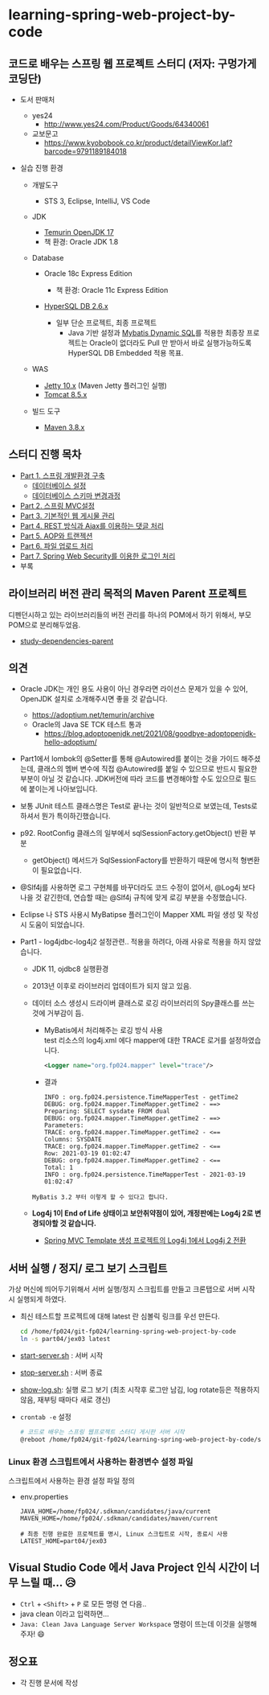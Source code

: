 # learning-spring-web-project-by-code

## 코드로 배우는 스프링 웹 프로젝트 스터디  (저자: 구멍가게코딩단)

* 도서 판매처

    * yes24
        * http://www.yes24.com/Product/Goods/64340061
    * 교보문고
        * https://www.kyobobook.co.kr/product/detailViewKor.laf?barcode=9791189184018

    

* 실습 진행 환경
  
    * 개발도구
        * STS 3, Eclipse, IntelliJ, VS Code
    * JDK
        * [Temurin OpenJDK 17](https://adoptium.net/temurin/archive)
        * 책 환경: Oracle JDK 1.8
        
    * Database
        * Oracle 18c Express Edition
            * 책 환경: Oracle 11c Express Edition
    
        * [HyperSQL DB 2.6.x](http://hsqldb.org/)
            * 일부 단순 프로젝트, 최종 프로젝트
                * Java 기반 설정과 [Mybatis Dynamic SQL](https://mybatis.org/mybatis-dynamic-sql/docs/introduction.html)를 적용한 최종장 프로젝트는 Oracle이 없더라도 Pull 만 받아서 바로 실행가능하도록 HyperSQL DB Embedded 적용 목표.
    
    * WAS
        * [Jetty 10.x](https://mvnrepository.com/artifact/org.eclipse.jetty/jetty-maven-plugin) (Maven Jetty 플러그인 실행)
        * [Tomcat 8.5.x](https://tomcat.apache.org/download-80.cgi)
    * 빌드 도구
        * [Maven 3.8.x](https://maven.apache.org/index.html)
    

## 스터디 진행 목차

* [Part 1. 스프링 개발환경 구축](part01)
  * [데이터베이스 설정](part01/ex00/database)
  * [데이터베이스 스키마 변경과정](db-schema.md)
* [Part 2. 스프링 MVC설정](part02)
* [Part 3. 기본적인 웹 게시물 관리](part03)
* [Part 4. REST 방식과 Ajax를 이용하는 댓글 처리](part04)
* [Part 5. AOP와 트랜젝션](part05)
* [Part 6. 파일 업로드 처리](part06)
* [Part 7. Spring Web Security를 이용한 로그인 처리](part07)
* 부록



## 라이브러리 버전 관리 목적의 Maven Parent 프로젝트

디펜던시하고 있는 라이브러리들의 버전 관리를 하나의 POM에서 하기 위해서, 부모 POM으로 분리해두었음.

* [study-dependencies-parent](study-dependencies-parent)



## 의견

* Oracle JDK는 개인 용도 사용이 아닌 경우라면 라이선스 문제가 있을 수 있어, OpenJDK 설치로
  소개해주시면 좋을 것 같습니다.
    * https://adoptium.net/temurin/archive
    * Oracle의 Java SE TCK 테스트 통과
        * https://blog.adoptopenjdk.net/2021/08/goodbye-adoptopenjdk-hello-adoptium/

* Part1에서 lombok의 @Setter를 통해 @Autowired를 붙이는 것을 가이드 해주셨는데,
  클래스의 멤버 변수에 직접 @Autowired를 붙일 수 있으므로 반드시 필요한 부분이 아닐 것 같습니다.
  JDK버전에 따라 코드를 변경해야할 수도 있으므로 필드에 붙이는게 나아보입니다.

* 보통 JUnit 테스트 클래스명은 Test로 끝나는 것이 일반적으로 보였는데, Tests로 하셔서 뭔가 특이하긴했습니다.

* p92. RootConfig 클래스의 일부에서 sqlSessionFactory.getObject() 반환 부분
    * getObject() 메서드가 SqlSessionFactory를 반환하기 때문에 명시적 형변환이 필요없습니다.

* @Slf4j를 사용하면 로그 구현체를 바꾸더라도 코드 수정이 없어서, @Log4j 보다 나을 것 같긴한데,
  연습할 때는 @Slf4j 규칙에 맞게 로깅 부분을 수정했습니다.

* Eclipse 나 STS 사용시  MyBatipse 플러그인이 Mapper XML 파일 생성 및 작성시 도움이 되었습니다.

* Part1 - log4jdbc-log4j2 설정관련..
  적용을 하려다, 아래 사유로 적용을 하지 않았습니다.
    * JDK 11, ojdbc8 실행환경
  
    * 2013년 이후로 라이브러리 업데이트가 되지 않고 있음.

    * 데이터 소스 생성시 드라이버 클래스로 로깅 라이브러리의 Spy클래스를 쓰는 것에 거부감이 듬.
  
	  * MyBatis에서 처리해주는 로깅 방식 사용  
	    test 리소스의 log4j.xml 에다 mapper에 대한 TRACE 로거를 설정하였습니다.
	    ```xml
		<Logger name="org.fp024.mapper" level="trace"/>
		```
  	
	  * 결과
	    ```
	    INFO : org.fp024.persistence.TimeMapperTest - getTime2
	    DEBUG: org.fp024.mapper.TimeMapper.getTime2 - ==>  Preparing: SELECT sysdate FROM dual
	    DEBUG: org.fp024.mapper.TimeMapper.getTime2 - ==> Parameters: 
	    TRACE: org.fp024.mapper.TimeMapper.getTime2 - <==    Columns: SYSDATE
	    TRACE: org.fp024.mapper.TimeMapper.getTime2 - <==        Row: 2021-03-19 01:02:47
	    DEBUG: org.fp024.mapper.TimeMapper.getTime2 - <==      Total: 1
	    INFO : org.fp024.persistence.TimeMapperTest - 2021-03-19 01:02:47
      ```
      MyBatis 3.2 부터 이렇게 할 수 있다고 합니다.
  
  * **Log4j 1이 End of Life 상태이고 보안취약점이 있어, 개정판에는 Log4j 2로 변경되야할 것 같습니다.**
    
    * [Spring MVC Template 생성 프로젝트의 Log4j 1에서 Log4j 2 전환](./migrate-log4j-1-to-log4j-2.md)



## 서버 실행 / 정지/ 로그 보기 스크립트

가상 머신에 띄어두기위해서 서버 실행/정지 스크립트를 만들고 크론탭으로 서버 시작시 실행되게 하였다.

* 최신 테스트할 프로젝트에 대해 latest 란 심볼릭 링크를 우선 만든다.

  ```bash
  cd /home/fp024/git-fp024/learning-spring-web-project-by-code
  ln -s part04/jex03 latest
  ```
  
* [start-server.sh](start-server.sh) : 서버 시작

* [stop-server.sh](stop-server.sh) : 서버 종료

* [show-log.sh](show-log.sh): 실행 로그 보기 (최초 시작후 로그만 남김, log rotate등은 적용하지 않음, 재부팅 때마다 새로 갱신)

* `crontab -e` 설정

  ```bash
  # 코드로 배우는 스프링 웹프로젝트 스터디 게시판 서버 시작
  @reboot /home/fp024/git-fp024/learning-spring-web-project-by-code/start-server.sh
  ```


### Linux  환경 스크립트에서 사용하는  환경변수  설정 파일

스크립트에서 사용하는 환경 설정 파일 정의

* env.properties

  ```properties
  JAVA_HOME=/home/fp024/.sdkman/candidates/java/current
  MAVEN_HOME=/home/fp024/.sdkman/candidates/maven/current
  
  # 최종 진행 완료한 프로젝트를 명시, Linux 스크립트로 시작, 종료시 사용
  LATEST_HOME=part04/jex03
  ```



## Visual Studio Code 에서 Java Project 인식 시간이 너무 느릴 때... 😥

* `Ctrl` + `<Shift>` + `P` 로 모든 명령 연 다음..
* java clean 이라고 입력하면...
* `Java: Clean Java Language Server Workspace` 명령이 뜨는데 이것을 실행해주자! 😄





## 정오표

* 각 진행 문서에 작성

